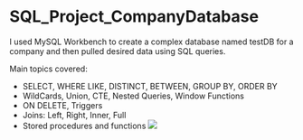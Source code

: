 # SQL_Project_CompanyDatabase


I used MySQL Workbench to create a complex database named testDB for a company and then pulled desired data using SQL queries.

Main topics covered:

- SELECT, WHERE LIKE, DISTINCT, BETWEEN, GROUP BY, ORDER BY
- WildCards, Union, CTE, Nested Queries, Window Functions
- ON DELETE, Triggers
- Joins: Left, Right, Inner, Full
- Stored procedures and functions 
![](SQL_Project_CompanyDatabase/Screenshot%202023-10-02%20112750)
